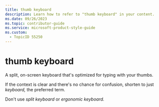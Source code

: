 ```yaml
---
title: thumb keyboard
description: Learn how to refer to "thumb keyboard" in your content.
ms.date: 09/26/2023
ms.topic: contributor-guide
ms.service: microsoft-product-style-guide
ms.custom:
  - TopicID 55250
---
```



# thumb keyboard

A split, on-screen keyboard that's optimized for typing with your thumbs.

If the context is clear and there's no chance for confusion, shorten to just *keyboard,* the preferred term.

Don't use *split keyboard* or *ergonomic keyboard.*  

